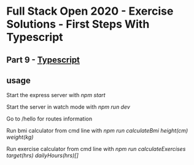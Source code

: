 # Full Stack Open 2020 - Exercise Solutions - First Steps With Typescript

## Part 9 - [Typescript](https://fullstackopen.com/en/part9)

## usage

Start the express server with _npm start_

Start the server in watch mode with _npm run dev_

Go to /hello for routes information

Run bmi calculator from cmd line with _npm run calculateBmi height(cm) weight(kg)_

Run exercise calculator from cmd line with _npm run calculateExercises target(hrs) dailyHours(hrs)[]_
